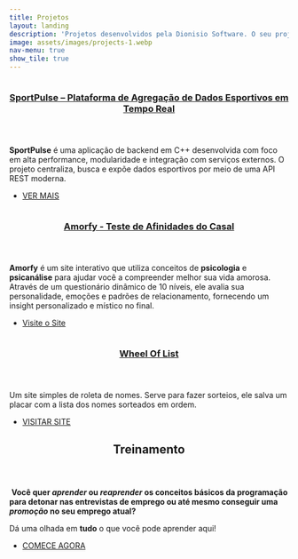 ```yaml
---
title: Projetos
layout: landing
description: 'Projetos desenvolvidos pela Dionisio Software. O seu projeto pode ser o próximo!'
image: assets/images/projects-1.webp
nav-menu: true
show_tile: true
---
```


<!-- Main -->
<div id="main">

<!-- One -->
<!--section id="one">
	<div class="inner">
		<header class="major">
			<h2>Sed amet aliquam</h2>
		</header>
		<p>Nullam et orci eu lorem consequat tincidunt vivamus et sagittis magna sed nunc rhoncus condimentum sem. In efficitur ligula tate urna. Maecenas massa vel lacinia pellentesque lorem ipsum dolor. Nullam et orci eu lorem consequat tincidunt. Vivamus et sagittis libero. Nullam et orci eu lorem consequat tincidunt vivamus et sagittis magna sed nunc rhoncus condimentum sem. In efficitur ligula tate urna.</p>
	</div>
</section-->

<!-- Two -->
<section id="two" class="spotlights">
	<section>
		<a href="https://sportpulse.today" class="image">
			<img src="{% link assets/images/sportpulse.png %}" alt="" data-position="25% 25%" />
		</a>
		<div class="content">
			<div class="inner">
				<header class="major">
					<h3><a href="https://sportpulse.today">SportPulse – Plataforma de Agregação de Dados Esportivos em Tempo Real</a></h3>
				</header>
				<p><b>SportPulse</b> é uma aplicação de backend em C++ desenvolvida com foco em alta performance, modularidade e integração com serviços externos. O projeto centraliza, busca e expõe dados esportivos por meio de uma API REST moderna.</p>
				<ul class="actions">
					<li><a href="/projects/sportpulse" class="button">VER MAIS</a></li>
				</ul>
			</div>
		</div>
	</section>
	<section>
		<a href="http://www.amorfy.com.br" class="image">
			<img src="{% link assets/images/amorfy.png %}" alt="" data-position="center center" />
		</a>
		<div class="content">
			<div class="inner">
				<header class="major">
					<h3><a href="http://www.amorfy.com.br">Amorfy - Teste de Afinidades do Casal</a></h3>
				</header>
				<p><b>Amorfy</b> é um site interativo que utiliza conceitos de <b>psicologia</b> e <b>psicanálise</b> para ajudar
				 você a compreender melhor sua vida amorosa. Através de um questionário dinâmico de 10 níveis,
				 ele avalia sua personalidade, emoções e padrões de relacionamento, fornecendo um insight
				 personalizado e místico no final.</p>
				<ul class="actions">
					<li><a href="http://www.amorfy.com.br" class="button">Visite o Site</a></li>
				</ul>
			</div>
		</div>
	</section>
	<section>
		<a href="http://wheeloflist.com" class="image">
			<img src="{% link assets/images/wheel-of-list.png %}" alt="" data-position="top center" />
		</a>
		<div class="content">
			<div class="inner">
				<header class="major">
					<h3><a href="http://wheeloflist.com">Wheel Of List</a></h3>
				</header>
				<p>Um site simples de roleta de nomes. Serve para fazer sorteios, ele salva um placar com a lista dos nomes sorteados em ordem.</p>
				<ul class="actions">
					<li><a href="http://wheeloflist.com" class="button">VISITAR SITE</a></li>
				</ul>
			</div>
		</div>
	</section>
</section>

<!-- Three -->
<section id="three">
	<div class="inner">
		<header class="major">
			<h2>Treinamento</h2>
		</header>
		<p><span class="image left" style="width: 10em;"><img src="{% link assets/images/welcome-2.webp %}" alt="" /></span>
		<strong>Você quer <i>aprender</i> ou <i>reaprender</i> os conceitos básicos da <b>programação</b> para detonar nas entrevistas de emprego ou até mesmo conseguir uma <i>promoção</i> no seu emprego atual?</strong><br>
		<p>Dá uma olhada em <b>tudo</b> o que você pode aprender aqui!</p></p>
		<ul class="actions">
			<li><a href="/trainning" class="button next">COMECE AGORA</a></li>
		</ul>
	</div>
</section>

</div>
